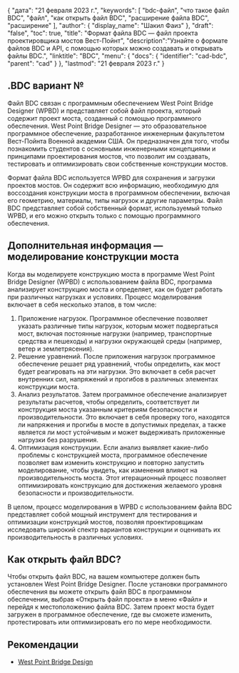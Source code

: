 {
"дата": "21 февраля 2023 г.",
  "keywords": [
"bdc-файл",
"что такое файл BDC",
"файл",
"как открыть файл BDC",
"расширение файла BDC",
"расширение"
],
  "author": {
"display_name": "Шакил Фаиз"
},
"draft": "false",
"toc": true,
"title": "Формат файла BDC — файл проекта проектировщика мостов Вест-Пойнт",
  "description":"Узнайте о формате файлов BDC и API, с помощью которых можно создавать и открывать файлы BDC.",
"linktitle": "BDC",
  "menu": {
    "docs": {
      "identifier": "cad-bdc",
"parent": "cad"
}
},
"lastmod": "21 февраля 2023 г."
}

## .BDC вариант №

Файл BDC связан с программным обеспечением West Point Bridge Designer (WPBD) и представляет собой файл проекта, который содержит проект моста, созданный с помощью программного обеспечения. West Point Bridge Designer — это образовательное программное обеспечение, разработанное инженерным факультетом Вест-Пойнта Военной академии США. Он предназначен для того, чтобы познакомить студентов с основными инженерными концепциями и принципами проектирования мостов, что позволит им создавать, тестировать и оптимизировать свои собственные конструкции мостов.

Формат файла BDC используется WPBD для сохранения и загрузки проектов мостов. Он содержит всю информацию, необходимую для воссоздания конструкции моста в программном обеспечении, включая его геометрию, материалы, типы нагрузок и другие параметры. Файл BDC представляет собой собственный формат, используемый только WPBD, и его можно открыть только с помощью программного обеспечения.

## Дополнительная информация — моделирование конструкции моста

Когда вы моделируете конструкцию моста в программе West Point Bridge Designer (WPBD) с использованием файла BDC, программа анализирует конструкцию моста и определяет, как он будет работать при различных нагрузках и условиях. Процесс моделирования включает в себя несколько этапов, в том числе:

1. Приложение нагрузок. Программное обеспечение позволяет указать различные типы нагрузок, которым может подвергаться мост, включая постоянные нагрузки (например, транспортные средства и пешеходы) и нагрузки окружающей среды (например, ветер и землетрясения).
2. Решение уравнений. После приложения нагрузок программное обеспечение решает ряд уравнений, чтобы определить, как мост будет реагировать на эти нагрузки. Это включает в себя расчет внутренних сил, напряжений и прогибов в различных элементах конструкции моста.
3. Анализ результатов. Затем программное обеспечение анализирует результаты расчетов, чтобы определить, соответствует ли конструкция моста указанным критериям безопасности и производительности. Это включает в себя проверку того, находятся ли напряжения и прогибы в мосте в допустимых пределах, а также является ли мост устойчивым и может выдерживать приложенные нагрузки без разрушения.
4. Оптимизация конструкции. Если анализ выявляет какие-либо проблемы с конструкцией моста, программное обеспечение позволяет вам изменить конструкцию и повторно запустить моделирование, чтобы увидеть, как изменения влияют на производительность моста. Этот итерационный процесс позволяет оптимизировать конструкцию для достижения желаемого уровня безопасности и производительности.

В целом, процесс моделирования в WPBD с использованием файла BDC представляет собой мощный инструмент для тестирования и оптимизации конструкций мостов, позволяя проектировщикам исследовать широкий спектр вариантов конструкции и оценивать их производительность в различных условиях.

## Как открыть файл BDC?

Чтобы открыть файл BDC, на вашем компьютере должен быть установлен West Point Bridge Designer. После установки программного обеспечения вы можете открыть файл BDC в программном обеспечении, выбрав «Открыть файл проекта» в меню «Файл» и перейдя к местоположению файла BDC. Затем проект моста будет загружен в программное обеспечение, где вы сможете изменить, протестировать или оптимизировать его по мере необходимости.

## Рекомендации
* [West Point Bridge Design](https://stem.northeastern.edu/programs/ayp/fieldtrips/activities/wpbd/)
